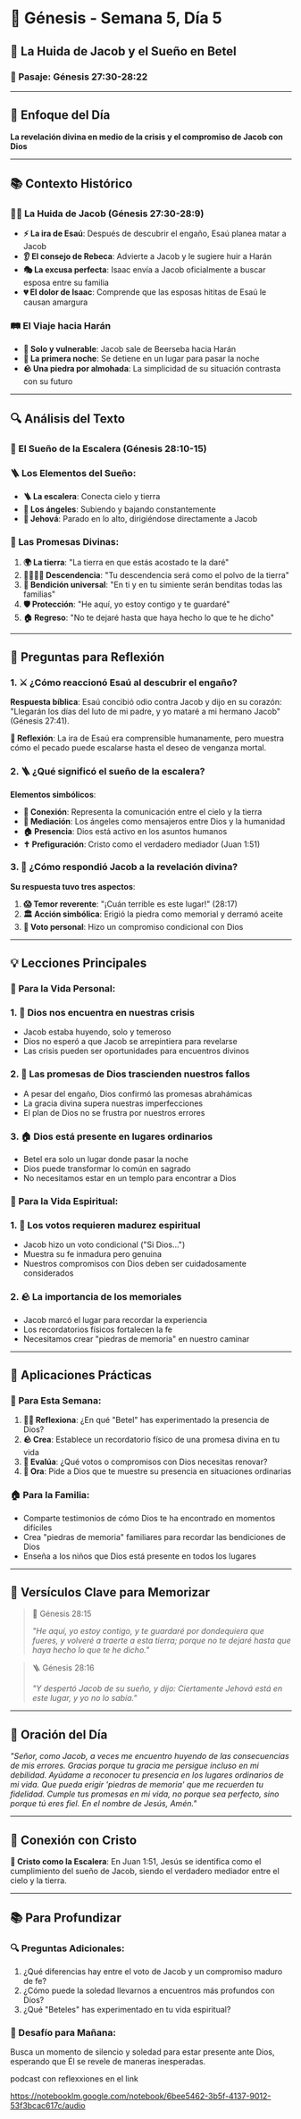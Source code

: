 # 📖 Génesis - Semana 5, Día 5

## 🌟 La Huida de Jacob y el Sueño en Betel

### 📍 Pasaje: Génesis 27:30-28:22

---

## 🎯 Enfoque del Día

**La revelación divina en medio de la crisis y el compromiso de Jacob con Dios**

---

## 📚 Contexto Histórico

### 🏃‍♂️ La Huida de Jacob (Génesis 27:30-28:9)

- **⚡ La ira de Esaú**: Después de descubrir el engaño, Esaú planea matar a Jacob
- **👂 El consejo de Rebeca**: Advierte a Jacob y le sugiere huir a Harán
- **🎭 La excusa perfecta**: Isaac envía a Jacob oficialmente a buscar esposa entre su familia
- **💔 El dolor de Isaac**: Comprende que las esposas hititas de Esaú le causan amargura

### 🛤️ El Viaje hacia Harán

- **🌅 Solo y vulnerable**: Jacob sale de Beerseba hacia Harán
- **🌙 La primera noche**: Se detiene en un lugar para pasar la noche
- **🪨 Una piedra por almohada**: La simplicidad de su situación contrasta con su futuro

---

## 🔍 Análisis del Texto

### 💭 El Sueño de la Escalera (Génesis 28:10-15)

### 🪜 Los Elementos del Sueño:

- **🪜 La escalera**: Conecta cielo y tierra
- **👼 Los ángeles**: Subiendo y bajando constantemente
- **👑 Jehová**: Parado en lo alto, dirigiéndose directamente a Jacob

### 🎁 Las Promesas Divinas:

1. **🌍 La tierra**: "La tierra en que estás acostado te la daré"
2. **👨‍👩‍👧‍👦 Descendencia**: "Tu descendencia será como el polvo de la tierra"
3. **🌟 Bendición universal**: "En ti y en tu simiente serán benditas todas las familias"
4. **🛡️ Protección**: "He aquí, yo estoy contigo y te guardaré"
5. **🏠 Regreso**: "No te dejaré hasta que haya hecho lo que te he dicho"

---

## 🤔 Preguntas para Reflexión

### 1. ⚔️ ¿Cómo reaccionó Esaú al descubrir el engaño?

**Respuesta bíblica**: Esaú concibió odio contra Jacob y dijo en su corazón: "Llegarán los días del luto de mi padre, y yo mataré a mi hermano Jacob" (Génesis 27:41).

**🧠 Reflexión**: La ira de Esaú era comprensible humanamente, pero muestra cómo el pecado puede escalarse hasta el deseo de venganza mortal.

### 2. 🪜 ¿Qué significó el sueño de la escalera?

**Elementos simbólicos**:

- **🌉 Conexión**: Representa la comunicación entre el cielo y la tierra
- **👼 Mediación**: Los ángeles como mensajeros entre Dios y la humanidad
- **🏠 Presencia**: Dios está activo en los asuntos humanos
- **✝️ Prefiguración**: Cristo como el verdadero mediador (Juan 1:51)

### 3. 🙏 ¿Cómo respondió Jacob a la revelación divina?

**Su respuesta tuvo tres aspectos**:

1. **😱 Temor reverente**: "¡Cuán terrible es este lugar!" (28:17)
2. **🏛️ Acción simbólica**: Erigió la piedra como memorial y derramó aceite
3. **🤝 Voto personal**: Hizo un compromiso condicional con Dios

---

## 💡 Lecciones Principales

### 🎯 Para la Vida Personal:

### 1. **🌟 Dios nos encuentra en nuestras crisis**

- Jacob estaba huyendo, solo y temeroso
- Dios no esperó a que Jacob se arrepintiera para revelarse
- Las crisis pueden ser oportunidades para encuentros divinos

### 2. **🎁 Las promesas de Dios trascienden nuestros fallos**

- A pesar del engaño, Dios confirmó las promesas abrahámicas
- La gracia divina supera nuestras imperfecciones
- El plan de Dios no se frustra por nuestros errores

### 3. **🏠 Dios está presente en lugares ordinarios**

- Betel era solo un lugar donde pasar la noche
- Dios puede transformar lo común en sagrado
- No necesitamos estar en un templo para encontrar a Dios

### 🙏 Para la Vida Espiritual:

### 1. **🤝 Los votos requieren madurez espiritual**

- Jacob hizo un voto condicional ("Si Dios...")
- Muestra su fe inmadura pero genuina
- Nuestros compromisos con Dios deben ser cuidadosamente considerados

### 2. **🪨 La importancia de los memoriales**

- Jacob marcó el lugar para recordar la experiencia
- Los recordatorios físicos fortalecen la fe
- Necesitamos crear "piedras de memoria" en nuestro caminar

---

## 🎯 Aplicaciones Prácticas

### 📝 Para Esta Semana:

1. **🧘‍♂️ Reflexiona**: ¿En qué "Betel" has experimentado la presencia de Dios?
2. **🪨 Crea**: Establece un recordatorio físico de una promesa divina en tu vida
3. **🤝 Evalúa**: ¿Qué votos o compromisos con Dios necesitas renovar?
4. **🙏 Ora**: Pide a Dios que te muestre su presencia en situaciones ordinarias

### 🏠 Para la Familia:

- Comparte testimonios de cómo Dios te ha encontrado en momentos difíciles
- Crea "piedras de memoria" familiares para recordar las bendiciones de Dios
- Enseña a los niños que Dios está presente en todos los lugares

---

## 📖 Versículos Clave para Memorizar

> 🌟 Génesis 28:15
> 
> 
> *"He aquí, yo estoy contigo, y te guardaré por dondequiera que fueres, y volveré a traerte a esta tierra; porque no te dejaré hasta que haya hecho lo que te he dicho."*
> 

> 🪜 Génesis 28:16
> 
> 
> *"Y despertó Jacob de su sueño, y dijo: Ciertamente Jehová está en este lugar, y yo no lo sabía."*
> 

---

## 🤲 Oración del Día

*"Señor, como Jacob, a veces me encuentro huyendo de las consecuencias de mis errores. Gracias porque tu gracia me persigue incluso en mi debilidad. Ayúdame a reconocer tu presencia en los lugares ordinarios de mi vida. Que pueda erigir 'piedras de memoria' que me recuerden tu fidelidad. Cumple tus promesas en mi vida, no porque sea perfecto, sino porque tú eres fiel. En el nombre de Jesús, Amén."*

---

## 🔄 Conexión con Cristo

**👑 Cristo como la Escalera**: En Juan 1:51, Jesús se identifica como el cumplimiento del sueño de Jacob, siendo el verdadero mediador entre el cielo y la tierra.

---

## 📚 Para Profundizar

### 🔍 Preguntas Adicionales:

1. ¿Qué diferencias hay entre el voto de Jacob y un compromiso maduro de fe?
2. ¿Cómo puede la soledad llevarnos a encuentros más profundos con Dios?
3. ¿Qué "Beteles" has experimentado en tu vida espiritual?

### 🌱 Desafío para Mañana:

Busca un momento de silencio y soledad para estar presente ante Dios, esperando que Él se revele de maneras inesperadas.

podcast con reflexxiones en el link 

https://notebooklm.google.com/notebook/6bee5462-3b5f-4137-9012-53f3bcac617c/audio